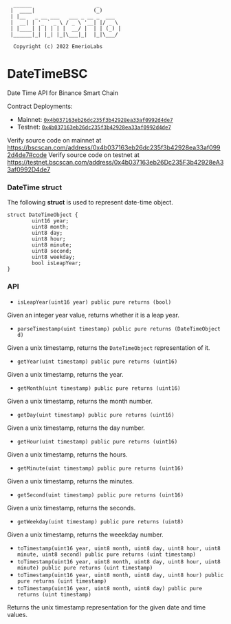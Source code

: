 ```
  ______                     _       
 |  ____|                   (_)      
 | |__   _ __ ___   ___ _ __ _  ___  
 |  __| | '_ ` _ \ / _ \ '__| |/ _ \ 
 | |____| | | | | |  __/ |  | | (_) |
 |______|_| |_| |_|\___|_|  |_|\___/ 
                                     
  Copyright (c) 2022 EmerioLabs
```
# DateTimeBSC
 Date Time API for Binance Smart Chain 

Contract Deployments: 

- Mainnet: [`0x4b037163eb26dc235f3b42928ea33af0992d4de7`](https://bscscan.com/address/0x4b037163eb26dc235f3b42928ea33af0992d4de7)
- Testnet: [`0x4b037163eb26dc235f3b42928ea33af0992d4de7`](https://testnet.bscscan.com/address/0x4b037163eb26Dc235F3b42928eA33af0992D4de7)

Verify source code on mainnet at https://bscscan.com/address/0x4b037163eb26dc235f3b42928ea33af0992d4de7#code
Verify source code on testnet at https://testnet.bscscan.com/address/0x4b037163eb26Dc235F3b42928eA33af0992D4de7

### DateTime struct

The following **struct** is used to represent date-time object.

```
struct DateTimeObject {
        uint16 year;
        uint8 month;
        uint8 day;
        uint8 hour;
        uint8 minute;
        uint8 second;
        uint8 weekday;
        bool isLeapYear;
}
```


### API

* `isLeapYear(uint16 year) public pure returns (bool)`

Given an integer year value, returns whether it is a leap year.


* `parseTimestamp(uint timestamp) public pure returns (DateTimeObject d)`

Given a unix timestamp, returns the `DateTimeObject` representation of it.


* `getYear(uint timestamp) public pure returns (uint16)`

Given a unix timestamp, returns the year.


* `getMonth(uint timestamp) public pure returns (uint16)`

Given a unix timestamp, returns the month number.


* `getDay(uint timestamp) public pure returns (uint16)`

Given a unix timestamp, returns the day number.


* `getHour(uint timestamp) public pure returns (uint16)`

Given a unix timestamp, returns the hours.


* `getMinute(uint timestamp) public pure returns (uint16)`

Given a unix timestamp, returns the minutes.


* `getSecond(uint timestamp) public pure returns (uint16)`

Given a unix timestamp, returns the seconds.


* `getWeekday(uint timestamp) public pure returns (uint8)`

Given a unix timestamp, returns the weeekday number.


* `toTimestamp(uint16 year, uint8 month, uint8 day, uint8 hour, uint8 minute, uint8 second) public pure returns (uint timestamp)`
* `toTimestamp(uint16 year, uint8 month, uint8 day, uint8 hour, uint8 minute) public pure returns (uint timestamp)`
* `toTimestamp(uint16 year, uint8 month, uint8 day, uint8 hour) public pure returns (uint timestamp)`
* `toTimestamp(uint16 year, uint8 month, uint8 day) public pure returns (uint timestamp)`

Returns the unix timestamp representation for the given date and time values.
